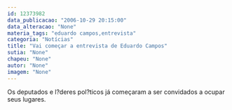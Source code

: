 ```yaml
---
id: 12373982
data_publicacao: "2006-10-29 20:15:00"
data_alteracao: "None"
materia_tags: "eduardo campos,entrevista"
categoria: "Notícias"
title: "Vai começar a entrevista de Eduardo Campos"
sutia: "None"
chapeu: "None"
autor: "None"
imagem: "None"
---
```

<p>Os deputados e l?deres pol?ticos já começaram a ser convidados a ocupar seus lugares. </p>
